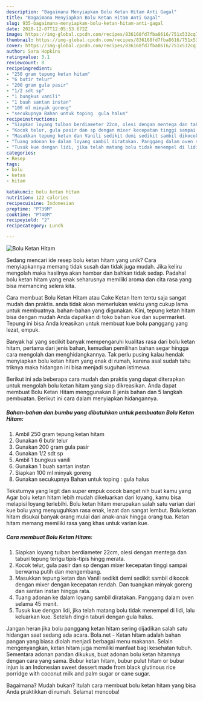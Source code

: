 ```yaml
---
description: "Bagaimana Menyiapkan Bolu Ketan Hitam Anti Gagal"
title: "Bagaimana Menyiapkan Bolu Ketan Hitam Anti Gagal"
slug: 935-bagaimana-menyiapkan-bolu-ketan-hitam-anti-gagal
date: 2020-12-07T12:05:53.672Z
image: https://img-global.cpcdn.com/recipes/836168fd7fba8616/751x532cq70/bolu-ketan-hitam-foto-resep-utama.jpg
thumbnail: https://img-global.cpcdn.com/recipes/836168fd7fba8616/751x532cq70/bolu-ketan-hitam-foto-resep-utama.jpg
cover: https://img-global.cpcdn.com/recipes/836168fd7fba8616/751x532cq70/bolu-ketan-hitam-foto-resep-utama.jpg
author: Sara Hopkins
ratingvalue: 3.1
reviewcount: 8
recipeingredient:
- "250 gram tepung ketan hitam"
- "6 butir telur"
- "200 gram gula pasir"
- "1/2 sdt sp"
- "1 bungkus vanili"
- "1 buah santan instan"
- "100 ml minyak goreng"
- "secukupnya Bahan untuk toping  gula halus"
recipeinstructions:
- "Siapkan loyang tulban berdiameter 22cm, olesi dengan mentega dan taburi tepung terigu tipis-tipis hingg merata."
- "Kocok telur, gula pasir dan sp dengan mixer kecepatan tinggi sampai berwarna putih dan mengembang."
- "Masukkan tepung ketan dan Vanili sedikit demi sedikit sambil dikocok dengan mixer dengan kecepatan rendah. Dan tuangkan minyak goreng dan santan instan hingga rata."
- "Tuang adonan ke dalam loyang sambil diratakan. Panggang dalam oven selama 45 menit."
- "Tusuk kue dengan lidi, jika telah matang bolu tidak menempel di lidi, lalu keluarkan kue. Setelah dingin taburi dengan gula halus."
categories:
- Resep
tags:
- bolu
- ketan
- hitam

katakunci: bolu ketan hitam 
nutrition: 122 calories
recipecuisine: Indonesian
preptime: "PT39M"
cooktime: "PT40M"
recipeyield: "2"
recipecategory: Lunch

---
```



![Bolu Ketan Hitam](https://img-global.cpcdn.com/recipes/836168fd7fba8616/751x532cq70/bolu-ketan-hitam-foto-resep-utama.jpg)

Sedang mencari ide resep bolu ketan hitam yang unik? Cara menyiapkannya memang tidak susah dan tidak juga mudah. Jika keliru mengolah maka hasilnya akan hambar dan bahkan tidak sedap. Padahal bolu ketan hitam yang enak seharusnya memiliki aroma dan cita rasa yang bisa memancing selera kita.

Cara membuat Bolu Ketan Hitam atau Cake Ketan Item tentu saja sangat mudah dan praktis. anda tidak akan memerlukan waktu yang cukup lama untuk membuatnya. bahan-bahan yang digunakan. Kini, tepung ketan hitam bisa dengan mudah Anda dapatkan di toko bahan kue dan supermarket. Tepung ini bisa Anda kreasikan untuk membuat kue bolu panggang yang lezat, empuk.

Banyak hal yang sedikit banyak mempengaruhi kualitas rasa dari bolu ketan hitam, pertama dari jenis bahan, kemudian pemilihan bahan segar hingga cara mengolah dan menghidangkannya. Tak perlu pusing kalau hendak menyiapkan bolu ketan hitam yang enak di rumah, karena asal sudah tahu triknya maka hidangan ini bisa menjadi suguhan istimewa.


Berikut ini ada beberapa cara mudah dan praktis yang dapat diterapkan untuk mengolah bolu ketan hitam yang siap dikreasikan. Anda dapat membuat Bolu Ketan Hitam menggunakan 8 jenis bahan dan 5 langkah pembuatan. Berikut ini cara dalam menyiapkan hidangannya.

<!--inarticleads1-->

##### Bahan-bahan dan bumbu yang dibutuhkan untuk pembuatan Bolu Ketan Hitam:

1. Ambil 250 gram tepung ketan hitam
1. Gunakan 6 butir telur
1. Gunakan 200 gram gula pasir
1. Gunakan 1/2 sdt sp
1. Ambil 1 bungkus vanili
1. Gunakan 1 buah santan instan
1. Siapkan 100 ml minyak goreng
1. Gunakan secukupnya Bahan untuk toping : gula halus


Teksturnya yang legit dan super empuk cocok banget nih buat kamu yang Agar bolu ketan hitam lebih mudah dikeluarkan dari loyang, kamu bisa melapisi loyang terlebihi. Bolu ketan hitam merupakan salah satu varian dari kue bolu yang menyuguhkan rasa enak, lezat dan sangat lembut. Bolu ketan hitam disukai banyak orang mulai dari anak-anak hingga orang tua. Ketan hitam memang memiliki rasa yang khas untuk varian kue. 

<!--inarticleads2-->

##### Cara membuat Bolu Ketan Hitam:

1. Siapkan loyang tulban berdiameter 22cm, olesi dengan mentega dan taburi tepung terigu tipis-tipis hingg merata.
1. Kocok telur, gula pasir dan sp dengan mixer kecepatan tinggi sampai berwarna putih dan mengembang.
1. Masukkan tepung ketan dan Vanili sedikit demi sedikit sambil dikocok dengan mixer dengan kecepatan rendah. Dan tuangkan minyak goreng dan santan instan hingga rata.
1. Tuang adonan ke dalam loyang sambil diratakan. Panggang dalam oven selama 45 menit.
1. Tusuk kue dengan lidi, jika telah matang bolu tidak menempel di lidi, lalu keluarkan kue. Setelah dingin taburi dengan gula halus.


Jangan heran jika bolu panggang ketan hitam sering dijadikan salah satu hidangan saat sedang ada acara. Bola.net - Ketan hitam adalah bahan pangan yang biasa diolah menjadi berbagai menu makanan. Selain mengenyangkan, ketan hitam juga memiliki manfaat bagi kesehatan tubuh. Sementara adonan pandan dikukus, buat adonan bolu ketan hitamnya dengan cara yang sama. Bubur ketan hitam, bubur pulut hitam or bubur injun is an Indonesian sweet dessert made from black glutinous rice porridge with coconut milk and palm sugar or cane sugar. 

Bagaimana? Mudah bukan? Itulah cara membuat bolu ketan hitam yang bisa Anda praktikkan di rumah. Selamat mencoba!
